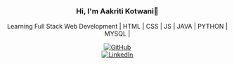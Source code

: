 <div align="center">

### Hi, I'm **Aakriti Kotwani**👋

Learning Full Stack Web Development | HTML | CSS | JS | JAVA | PYTHON | MYSQL |  
 
[![GitHub](https://img.shields.io/badge/GitHub-000?style=for-the-badge&logo=github&logoColor=white)](https://github.com/Aakriti8)  
[![LinkedIn](https://img.shields.io/badge/LinkedIn-0077B5?style=for-the-badge&logo=linkedin&logoColor=white)](https://www.linkedin.com/in/aakriti874) 

</div>
